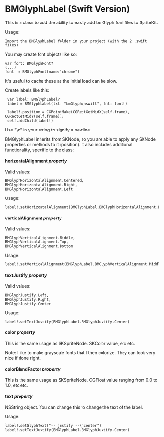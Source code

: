 BMGlyphLabel (Swift Version)
=================

This is a class to add the ability to easily add bmGlyph font files to SpriteKit.

Usage: 

	Import the BMGlyphLabel folder in your project (with the 2 .swift files)

You may create font objects like so:

	var font: BMGlyphFont?
	(...)
	font  = BMGlyphFont(name:"chrome")

It's useful to cache these as the initial load can be slow.

Create labels like this:

	 var label: BMGlyphLabel?
	 label = BMGlyphLabel(txt: "bmGlyph\nswift", fnt: font!)

	 label!.position = CGPointMake(CGRectGetMidX(self.frame), CGRectGetMidY(self.frame));   
     self.addChild(label!)

Use "\n" in your string to signify a newline.

BMGlyphLabel inherits from SKNode, so you are able to apply any SKNode properties or methods to it (position). It also includes additional functionality, specific to the class:

#### horizontalAlignment *property*
Valid values:

	BMGlyphHorizontalAlignment.Centered,
	BMGlyphHorizontalAlignment.Right,
	BMGlyphHorizontalAlignment.Left

Usage:
	
	label!.setHorizontalAlignment(BMGlyphLabel.BMGlyphHorizontalAlignment.Left)
	
#### verticalAlignment *property*
Valid values:

	BMGlyphVerticalAlignment.Middle,
	BMGlyphVerticalAlignment.Top,
	BMGlyphVerticalAlignment.Bottom
	
Usage: 

	label!.setVerticalAlignment(BMGlyphLabel.BMGlyphVerticalAlignment.Middle)

#### textJustify *property*
Valid values:

	BMGlyphJustify.Left,
	BMGlyphJustify.Right,
	BMGlyphJustify.Center
	
Usage: 

	label!.setTextJustify(BMGlyphLabel.BMGlyphJustify.Center)

#### color *property*
This is the same usage as SKSpriteNode. SKColor value, etc etc.

Note: I like to make grayscale fonts that I then colorize. They can look very nice if done right.


#### colorBlendFactor *property*
This is the same usage as SKSpriteNode. CGFloat value ranging from 0.0 to 1.0, etc etc.

#### text *property*
NSString object. You can change this to change the text of the label.

Usage:

	label!.setGlyphText("-- justify --\ncenter")
    label!.setTextJustify(BMGlyphLabel.BMGlyphJustify.Center)



